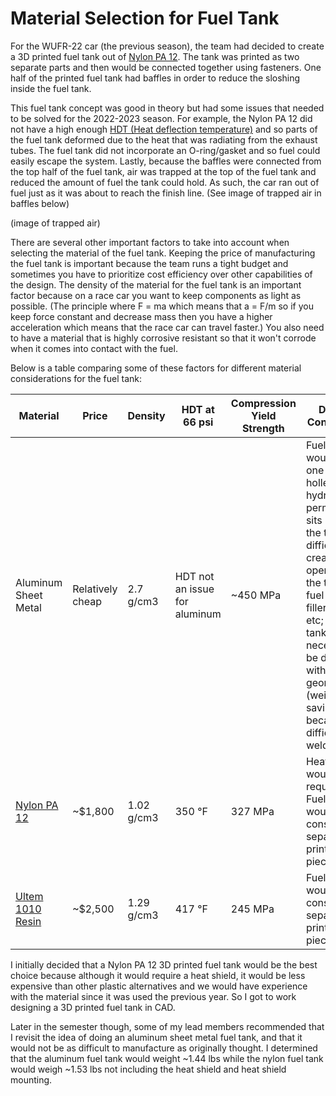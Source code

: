 # Material Selection for Fuel Tank

For the WUFR-22 car (the previous season), the team had decided to create a 3D printed fuel tank out of [Nylon PA 12](https://www.protolabs.com/media/1021634/sls-data-sheet-pa-12-white-f.pdf). The tank was printed as two separate parts and then would be connected together using fasteners. One half of the printed fuel tank had baffles in order to reduce the sloshing inside the fuel tank. 

This fuel tank concept was good in theory but had some issues that needed to be solved for the 2022-2023 season. For example, the Nylon PA 12 did not have a high enough [HDT (Heat deflection temperature)](https://en.wikipedia.org/wiki/Heat_deflection_temperature) and so parts of the fuel tank deformed due to the heat that was radiating from the exhaust tubes. The fuel tank did not incorporate an O-ring/gasket and so fuel could easily escape the system. Lastly, because the baffles were connected from the top half of the fuel tank, air was trapped at the top of the fuel tank and reduced the amount of fuel the tank could hold. As such, the car ran out of fuel just as it was about to reach the finish line. (See image of trapped air in baffles below)

(image of trapped air)

There are several other important factors to take into account when selecting the material of the fuel tank. Keeping the price of manufacturing the fuel tank is important because the team runs a tight budget and sometimes you have to prioritize cost efficiency over other capabilities of the design. The density of the material for the fuel tank is an important factor because on a race car you want to keep components as light as possible. (The principle where F = ma which means that a = F/m so if you keep force constant and decrease mass then you have a higher acceleration which means that the race car can travel faster.) You also need to have a material that is highly corrosive resistant so that it won't corrode when it comes into contact with the fuel.

Below is a table comparing some of these factors for different material considerations for the fuel tank:

| Material | Price | Density | HDT at 66 psi | Compression Yield Strength | Design Constraints |
| --- | --- | --- | --- | --- | --- |
| Aluminum Sheet Metal | Relatively cheap | 2.7 g/cm3 | HDT not an issue for aluminum | ~450 MPa | Fuel tank would be one part; holley hydramat permanently sits inside the tank; It's difficult to create openings in the tank for fuel lines, filler neck, etc; Fuel tank can't necessarily be designed with optimal geometry (weight-savings) because difficult to weld/fold |
| [Nylon PA 12](https://www.protolabs.com/media/1021634/sls-data-sheet-pa-12-white-f.pdf) | ~$1,800 | 1.02 g/cm3 | 350 °F | 327 MPa | Heat shield would be required; Fuel tank would consist of 2 separate printed pieces |
| [Ultem 1010 Resin](https://www.stratasys.com/siteassets/materials/materials-catalog/fdm-materials/ultem1010/mds_fdm_ultem-1010-resin_0921a.pdf?v=48e257) | ~$2,500 | 1.29 g/cm3 | 417 °F | 245 MPa | Fuel tank would consist of 2 separate printed pieces |

I initially decided that a Nylon PA 12 3D printed fuel tank would be the best choice because although it would require a heat shield, it would be less expensive than other plastic alternatives and we would have experience with the material since it was used the previous year. So I got to work designing a 3D printed fuel tank in CAD.

Later in the semester though, some of my lead members recommended that I revisit the idea of doing an aluminum sheet metal fuel tank, and that it would not be as difficult to manufacture as originally thought. I determined that the aluminum fuel tank would weight ~1.44 lbs while the nylon fuel tank would weigh ~1.53 lbs not including the heat shield and heat shield mounting.
